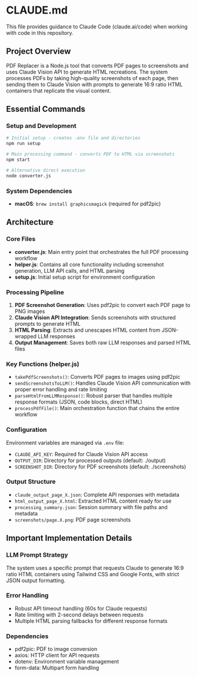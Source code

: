 # CLAUDE.md

This file provides guidance to Claude Code (claude.ai/code) when working with code in this repository.

## Project Overview

PDF Replacer is a Node.js tool that converts PDF pages to screenshots and uses Claude Vision API to generate HTML recreations. The system processes PDFs by taking high-quality screenshots of each page, then sending them to Claude Vision with prompts to generate 16:9 ratio HTML containers that replicate the visual content.

## Essential Commands

### Setup and Development
```bash
# Initial setup - creates .env file and directories
npm run setup

# Main processing command - converts PDF to HTML via screenshots
npm start

# Alternative direct execution
node converter.js
```

### System Dependencies
- **macOS**: `brew install graphicsmagick` (required for pdf2pic)

## Architecture

### Core Files
- **converter.js**: Main entry point that orchestrates the full PDF processing workflow
- **helper.js**: Contains all core functionality including screenshot generation, LLM API calls, and HTML parsing
- **setup.js**: Initial setup script for environment configuration

### Processing Pipeline
1. **PDF Screenshot Generation**: Uses pdf2pic to convert each PDF page to PNG images
2. **Claude Vision API Integration**: Sends screenshots with structured prompts to generate HTML
3. **HTML Parsing**: Extracts and unescapes HTML content from JSON-wrapped LLM responses
4. **Output Management**: Saves both raw LLM responses and parsed HTML files

### Key Functions (helper.js)
- `takePdfScreenshots()`: Converts PDF pages to images using pdf2pic
- `sendScreenshotsToLLM()`: Handles Claude Vision API communication with proper error handling and rate limiting
- `parseHtmlFromLLMResponse()`: Robust parser that handles multiple response formats (JSON, code blocks, direct HTML)
- `processPdfFile()`: Main orchestration function that chains the entire workflow

### Configuration
Environment variables are managed via `.env` file:
- `CLAUDE_API_KEY`: Required for Claude Vision API access
- `OUTPUT_DIR`: Directory for processed outputs (default: ./output)
- `SCREENSHOT_DIR`: Directory for PDF screenshots (default: ./screenshots)

### Output Structure
- `claude_output_page_X.json`: Complete API responses with metadata
- `html_output_page_X.html`: Extracted HTML content ready for use
- `processing_summary.json`: Session summary with file paths and metadata
- `screenshots/page.X.png`: PDF page screenshots

## Important Implementation Details

### LLM Prompt Strategy
The system uses a specific prompt that requests Claude to generate 16:9 ratio HTML containers using Tailwind CSS and Google Fonts, with strict JSON output formatting.

### Error Handling
- Robust API timeout handling (60s for Claude requests)
- Rate limiting with 2-second delays between requests
- Multiple HTML parsing fallbacks for different response formats

### Dependencies
- pdf2pic: PDF to image conversion
- axios: HTTP client for API requests
- dotenv: Environment variable management
- form-data: Multipart form handling